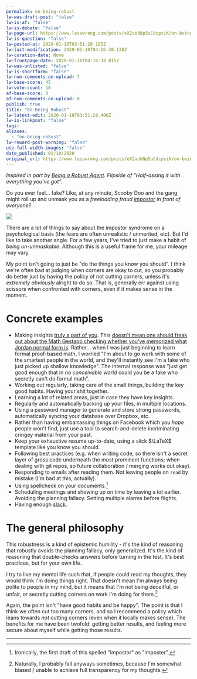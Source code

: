 ```yaml
---
permalink: on-being-robust
lw-was-draft-post: "false"
lw-is-af: "false"
lw-is-debate: "false"
lw-page-url: https://www.lesswrong.com/posts/eX2aobNp5uCdcpsiK/on-being-robust
lw-is-question: "false"
lw-posted-at: 2020-01-10T03:51:28.185Z
lw-last-modification: 2020-01-10T04:16:38.138Z
lw-curation-date: None
lw-frontpage-date: 2020-01-10T04:16:38.015Z
lw-was-unlisted: "false"
lw-is-shortform: "false"
lw-num-comments-on-upload: 7
lw-base-score: 45
lw-vote-count: 18
af-base-score: 0
af-num-comments-on-upload: 0
publish: true
title: "On Being Robust"
lw-latest-edit: 2020-01-10T03:51:28.406Z
lw-is-linkpost: "false"
tags: 
aliases: 
  - "on-being-robust"
lw-reward-post-warning: "false"
use-full-width-images: "false"
date_published: 01/10/2020
original_url: https://www.lesswrong.com/posts/eX2aobNp5uCdcpsiK/on-being-robust
---
```

_Inspired in part by [Being a Robust Agent](https://www.lesswrong.com/posts/2jfiMgKkh7qw9z8Do/being-a-robust-agent). Flipside of "Half-assing it with everything you've got"._

Do you ever feel... fake? Like, at any minute, Scooby Doo and the gang might roll up and unmask you as a _freeloading fraud [impostor](https://en.wikipedia.org/wiki/Impostor_syndrome) in front of everyone_?

![](/static/images/posts/rwcNnVH.gif)

There are a lot of things to say about the impostor syndrome on a psychological basis (the fears are often unrealistic / unmerited, etc). But I'd like to take another angle. For a few years, I've tried to just make a habit of _being un-unmaskable_. Although this is a useful frame for me, your mileage may vary.

My point isn't going to just be "do the things you know you should". I think we're often bad at judging when corners are okay to cut, so you probably do better just by having the policy of not cutting corners, unless it's _extremely obviously_ alright to do so. That is, generally err against using scissors when confronted with corners, even if it makes sense in the moment.

# Concrete examples

- Making insights [truly a part of you](https://www.lesswrong.com/posts/fg9fXrHpeaDD6pEPL/truly-part-of-you). This [doesn't mean one should freak out about the Math Gestapo checking whether you've memorized what Jordan normal form is](/managerial-decision-making-review#JgPP9aLLuBdprThNR). Rather... when I was just beginning to learn formal proof-based math, I worried "I'm about to go work with some of the smartest people in the world, and they'll instantly see I'm a fake who just picked up shallow knowledge". The internal response was "just get good enough that in _no conceivable world_ could you be a fake who secretly can't do formal math".
- Working out regularly, taking care of the small things, building the key good habits. Having your shit together.
- Learning a lot of related areas, just in case they have key insights.
- Regularly and automatically backing up your files, in multiple locations.
- Using a password manager to generate and store strong passwords, automatically syncing your database over Dropbox, etc.
- Rather than having embarrassing things on Facebook which you _hope_ people won't find, just use a tool to search-and-delete incriminating cringey material from your past.
- Keep your exhaustive resume up-to-date, using a slick $\LaTeX$ template like you know you should.
- Following best practices (e.g. when writing code, so there isn't a secret layer of gross code underneath the most prominent functions; when dealing with git repos, so future collaboration / merging works out okay).
- Responding to emails after reading them. Not leaving people on `read` by mistake (I'm bad at this, actually).
- Using spellcheck on your documents.[^1]
- Scheduling meetings and showing up on time by leaving a lot earlier. Avoiding the planning fallacy. Setting multiple alarms before flights.
- Having enough [slack](https://www.lesswrong.com/posts/yLLkWMDbC9ZNKbjDG/slack).

# The general philosophy

This robustness is a kind of epistemic humility - it's the kind of reasoning that robustly avoids the planning fallacy, only generalized. It's the kind of reasoning that double-checks answers before turning in the test. It's best practices, but for your own life.

I try to live my mental life such that, if people could read my thoughts, they would think I'm doing things right. That doesn't mean I'm always being polite to people in my mind, but it means that I'm not being deceitful, or unfair, or secretly cutting corners on work I'm doing for them.[^2]

Again, the point isn't "have good habits and be happy". The point is that I think we often cut too many corners, and so I recommend a policy which leans towards _not_ cutting corners (even when it locally makes sense). The benefits for me have been twofold: getting better results, and feeling more secure about myself while getting those results.

<hr/>


[^1]: Ironically, the first draft of this spelled "impostor" as "imposter". 

[^2]: Naturally, I probably fail anyways sometimes, because I'm somewhat biased / unable to achieve full transparency for my thoughts. 